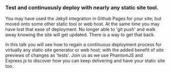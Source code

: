### Test and continuously deploy with nearly any static site tool.

You may have used the Jekyll integration in Github Pages for your site; but moved onto some other static tool or web host. At the same time you may have lost that ease of deployment. No longer able to 'git push' and walk away knowing the site will get updated. There is a way to get that back.

In this talk you will see how to regain a continuous deployment process for virtually any static site generator or web host; with the added benefit of site previews of changes as 'tests'. Join us as we use PhantomJS and Express.js to discover how you can keep delivering and have your static site too.
